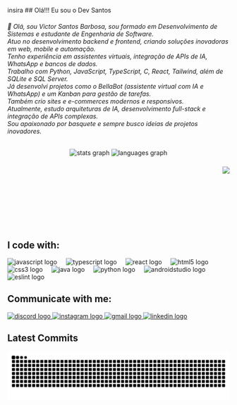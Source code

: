 insira ## Olá!!! Eu sou o Dev Santos

<h6 align="left">👋 Olá, sou Victor Santos Barbosa, sou formado em Desenvolvimento de Sistemas e estudante de Engenharia de Software.<br>Atuo no desenvolvimento backend e frontend, criando soluções inovadoras em web, mobile e automação.<br>Tenho experiência em assistentes virtuais, integração de APIs de IA, WhatsApp e bancos de dados.<br>Trabalho com Python, JavaScript, TypeScript, C, React, Tailwind, além de SQLite e SQL Server.<br>Já desenvolvi projetos como o BellaBot (assistente virtual com IA e WhatsApp) e um Kanban para gestão de tarefas.<br>Também crio sites e e-commerces modernos e responsivos.<br>Atualmente, estudo arquiteturas de IA, desenvolvimento full-stack e integração de APIs complexas.<br>Sou apaixonado por basquete e sempre busco ideias de projetos inovadores.</h6>

###

<div align="center">
  <img src="https://github-readme-stats.vercel.app/api?username=Victorks4&hide_title=false&hide_rank=false&show_icons=true&include_all_commits=true&count_private=true&disable_animations=false&theme=merko&locale=en&hide_border=false" height="200" alt="stats graph"  />
  <img src="https://github-readme-stats.vercel.app/api/top-langs?username=Victorks4&locale=en&hide_title=false&layout=compact&card_width=320&langs_count=6&theme=merko&hide_border=false" height="150" alt="languages graph"  />
</div>

###

<img align="right" height="200" src="https://media.giphy.com/media/v1.Y2lkPTc5MGI3NjExY2Vnb2tyMWM4bDRjeGZscmFxZmpnamg1YTF0M3hkdmZrcTZlMnF4cyZlcD12MV9naWZzX3NlYXJjaCZjdD1n/wkW0maGDN1eSc/giphy.gif"  />

<br><br>
<br><br>
<br><br>
<br><br>

## I code with:

<div align="left">
  <img src="https://cdn.jsdelivr.net/gh/devicons/devicon/icons/javascript/javascript-original.svg" height="30" alt="javascript logo"  />
  <img width="12" />
  <img src="https://cdn.jsdelivr.net/gh/devicons/devicon/icons/typescript/typescript-original.svg" height="30" alt="typescript logo"  />
  <img width="12" />
  <img src="https://cdn.jsdelivr.net/gh/devicons/devicon/icons/react/react-original.svg" height="30" alt="react logo"  />
  <img width="12" />
  <img src="https://cdn.jsdelivr.net/gh/devicons/devicon/icons/html5/html5-original.svg" height="30" alt="html5 logo"  />
  <img width="12" />
  <img src="https://cdn.jsdelivr.net/gh/devicons/devicon/icons/css3/css3-original.svg" height="30" alt="css3 logo"  />
  <img width="12" />
  <img src="https://cdn.jsdelivr.net/gh/devicons/devicon/icons/java/java-original.svg" height="30" alt="java logo"  />
  <img width="12" />
  <img src="https://cdn.jsdelivr.net/gh/devicons/devicon/icons/python/python-original.svg" height="30" alt="python logo"  />
  <img width="12" />
  <img src="https://cdn.jsdelivr.net/gh/devicons/devicon/icons/androidstudio/androidstudio-original.svg" height="30" alt="androidstudio logo"  />
  <img width="12" />
  <img src="https://cdn.jsdelivr.net/gh/devicons/devicon/icons/eslint/eslint-original.svg" height="30" alt="eslint logo"  />
</div>

### 




## Communicate with me:
<div align="left">
  <a href="https://discord.com/users/1251204355298824338" target="_blank">
    <img src="https://img.shields.io/static/v1?message=Discord&logo=discord&label=&color=7289DA&logoColor=white&labelColor=&style=for-the-badge" height="35" alt="discord logo"  />
  </a>
  <a href="https://www.instagram.com/victor.sb02" target="_blank">
    <img src="https://img.shields.io/static/v1?message=Instagram&logo=instagram&label=&color=E4405F&logoColor=white&labelColor=&style=for-the-badge" height="35" alt="instagram logo"  />
  </a>
  <a href="mailto:vitinsantosks4@gmail.com" target="_blank">
    <img src="https://img.shields.io/static/v1?message=Gmail&logo=gmail&label=&color=D14836&logoColor=white&labelColor=&style=for-the-badge" height="35" alt="gmail logo"  />
  </a>
  <a href="https://www.linkedin.com/in/victor-santos-barbosa-985390274/" target="_blank">
    <img src="https://img.shields.io/static/v1?message=LinkedIn&logo=linkedin&label=&color=0077B5&logoColor=white&labelColor=&style=for-the-badge" height="35" alt="linkedin logo"  />
  </a>
</div>

## Latest Commits
![Snake animation](https://github.com/Victorks4/Victorks4/blob/output/github-contribution-grid-snake.svg)
